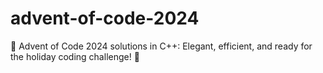 # advent-of-code-2024
🎄 Advent of Code 2024 solutions in C++: Elegant, efficient, and ready for the holiday coding challenge! 🚀
